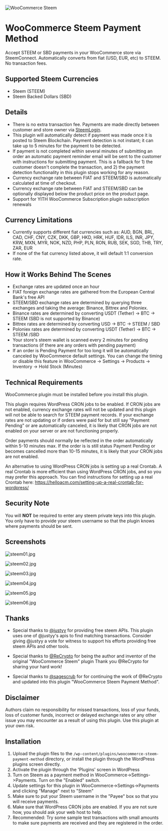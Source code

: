 ![WooCommerce Steem](https://steemitimages.com/0x0/https://ps.w.org/woo-steem/assets/banner-1544x500.png?rev=1670250)

# WooCommerce Steem Payment Method
Accept STEEM or SBD payments in your WooCommerce store via SteemConnect. Automatically converts from fiat (USD, EUR, etc) to STEEM. No transaction fees.

## Supported Steem Currencies
- Steem (STEEM)
- Steem Backed Dollars (SBD)

## Details
* There is no extra transaction fee. Payments are made directly between customer and store owner via [SteemLogin](https://steemlogin.com/).
* This plugin will automatically detect if payment was made once it is posted to Steem Blockchain. Payment detection is not instant; it can take up to 5 minutes for the payment to be detected.
* If payment is not completed within several minutes of submitting an order an automatic payment reminder email will be sent to the customer with instructions for submitting payment. This is a fallback for 1) the customer doesn't complete the transaction, and 2) the payment detection functionality in this plugin stops working for any reason.
* Currency exchange rate between FIAT and STEEM/SBD is automatically calculated at time of checkout.
* Currency exchange rate between FIAT and STEEM/SBD can be optionally displayed below the product price on the product page.
* Support for YITH WooCommerce Subscription plugin subscription renewals

## Currency Limitations
- Currently supports different fiat currencies such as: AUD, BGN, BRL, CAD, CHF, CNY, CZK, DKK, GBP, HKD, HRK, HUF, IDR, ILS, INR, JPY, KRW, MXN, MYR, NOK, NZD, PHP, PLN, RON, RUB, SEK, SGD, THB, TRY, ZAR, EUR
- If none of the fiat currency listed above, it will default 1:1 conversion rate.

## How it Works Behind The Scenes
* Exchange rates are updated once an hour
* FIAT foreign exchange rates are gathered from the European Central Bank's free API
* STEEM/SBD exchange rates are determined by querying three exchanges and taking the average: Binance, Bittrex and Poloniex.
* Binance rates are determined by converting USDT (Tether) -> BTC -> STEEM (SBD is not supported by Binance)
* Bittrex rates are determined by converting USD -> BTC -> STEEM / SBD
* Poloniex rates are determined by converting USDT (Tether) -> BTC -> STEEM /SBD
* Your store's steem wallet is scanned every 2 minutes for pending transactions (if there are any orders with pending payment)
* If an order is Pending Payment for too long it will be automatically canceled by WooCommerce default settings. You can change the timing or disable this feature in WooCommerce -> Settings -> Products -> Inventory -> Hold Stock (Minutes)

## Technical Requirements
WooCommerce plugin must be installed before you install this plugin.

This plugin requires WordPress CRON jobs to be enabled. If CRON jobs are not enabled, currency exchange rates will not be updated and this plugin will not be able to search for STEEM payment records. If your exchange rates are not updating or if orders were paid for but still say "Payment Pending" or are automatically canceled, it is likely that CRON jobs are not enabled on your server or are not functioning properly.

Order payments should normally be reflected in the order automatically within 5-10 minutes max. If the order is is still status Payment Pending or becomes cancelled more than 10-15 minutes, it is likely that your CRON jobs are not enabled.

An alternative to using WordPress CRON jobs is setting up a real Crontab. A real Crontab is more efficient than using WordPress CRON jobs, and so you may prefer this approach. You can find instructions for setting up a real Crontab here: https://helloacm.com/setting-up-a-real-crontab-for-wordpress/

## Security Note
You will <strong>NOT</strong> be required to enter any steem private keys into this plugin. You only have to provide your steem username so that the plugin knows where payments should be sent.

## Screenshots
![steem01.jpg](https://cdn.steemitimages.com/DQmbiehWamh8pBhsuCcgowhYZPTXLvjrR8V2huzwpvSrpRA/steem01.jpg)

![steem02.jpg](https://cdn.steemitimages.com/DQmNmiHaLkFMBJ27G2RyFHsJH7hSaJTLcxYsLLWXykXV199/steem02.jpg)

![steem03.jpg](https://cdn.steemitimages.com/DQmZwWzUJ92xj7Q9BrA7NH184xFbYA4XvbKKT7PvrP4PCxJ/steem03.jpg)

![steem04.jpg](https://cdn.steemitimages.com/DQmf2Wh9hvQ2HFh12UfjtaUpKQgwV1rpqd2ynYbdJwbTg5o/steem04.jpg)

![steem05.jpg](https://cdn.steemitimages.com/DQmd4c4QtHo8mtSJj9ksSmQLoqzRsDXK2U3zZbEjXAKGihi/steem05.jpg)

![steem06.jpg](https://cdn.steemitimages.com/DQmZqDR1nCHFM2X4xcAtioEhyY4ZsqGggkJxjbGemigTxMC/steem06.jpg)

## Thanks
* Special thanks to [@justyy](https://steemit.com/@justyy) for providing free steem APIs. This plugin uses one of @justyy's apis to find matching transactions. Consider giving @justyy a vote for witness to support his efforts providing free steem APIs and other tools.

* Special thanks to [@ReCrypto](https://steemit.com/@recrypto) for being the author and inventor of the original "WooCommerce Steem" plugin Thank you @ReCrypto for sharing your hard work!

* Special thanks to [@sagescrub](https://steemit.com/@sagescrub) for for continuing the work of @ReCrypto and updated into this plugin "WooCommerce Steem Payment Method". 

## Disclaimer
Authors claim no responsibility for missed transactions, loss of your funds, loss of customer funds, incorrect or delayed exchange rates or any other issue you may encounter as a result of using this plugin. Use this plugin at your own risk.

## Installation

1. Upload the plugin files to the `/wp-content/plugins/woocommerce-steem-payment-method` directory, or install the plugin through the WordPress plugins screen directly.
1. Activate the plugin through the 'Plugins' screen in WordPress
1. Turn on Steem as a payment method in WooCommerce->Settings->Payments. Turn on the "Enabled" switch.
1. Update settings for this plugin in WooCommerce->Settings->Payments and clicking "Manage" next to "Steem"
1. Make sure to put your Steem username in the "Payee" box so that you will receive payments.
1. Make sure that WordPress CRON jobs are enabled. If you are not sure how, you should ask your web host to help.
1. Recommended: Try some sample test transactions with small amounts to make sure payments are received and they are registered in the order. 

